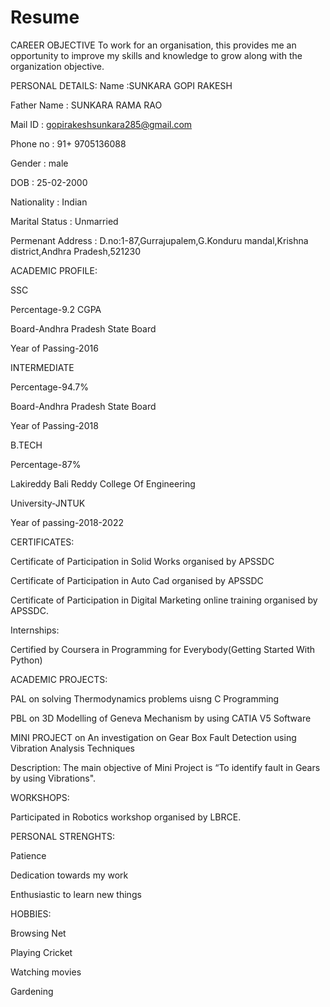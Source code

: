 # Resume 

CAREER OBJECTIVE
To work for an organisation, this provides me an opportunity to improve my skills and knowledge to grow along with the organization objective. 


PERSONAL DETAILS:
Name :SUNKARA GOPI RAKESH 

Father Name : SUNKARA RAMA RAO

Mail ID : gopirakeshsunkara285@gmail.com

Phone no : 91+ 9705136088

Gender : male

DOB : 25-02-2000

Nationality : Indian

Marital Status : Unmarried

Permenant Address : D.no:1-87,Gurrajupalem,G.Konduru mandal,Krishna district,Andhra Pradesh,521230


ACADEMIC PROFILE:

SSC

Percentage-9.2 CGPA

Board-Andhra Pradesh State Board

Year of Passing-2016

INTERMEDIATE

Percentage-94.7%

Board-Andhra Pradesh State Board

Year of Passing-2018

B.TECH

Percentage-87%

Lakireddy Bali Reddy College Of Engineering

University-JNTUK

Year of passing-2018-2022


CERTIFICATES:

Certificate of Participation in Solid Works organised by APSSDC

Certificate of Participation in Auto Cad organised by APSSDC

Certificate of Participation in Digital Marketing online training  organised by APSSDC.

Internships:

Certified by Coursera in Programming for Everybody(Getting Started With Python)


ACADEMIC PROJECTS:

PAL on solving Thermodynamics problems uisng C Programming

PBL on 3D Modelling  of Geneva Mechanism by using CATIA V5 Software

MINI PROJECT  on An investigation on Gear Box Fault Detection using Vibration Analysis Techniques

Description: The main objective of   Mini Project is “To identify fault in Gears by using Vibrations".


WORKSHOPS:

Participated in Robotics workshop organised by LBRCE.


PERSONAL STRENGHTS:

Patience

Dedication towards my work

Enthusiastic to learn new things


HOBBIES:

Browsing Net

Playing Cricket 

Watching movies

Gardening
